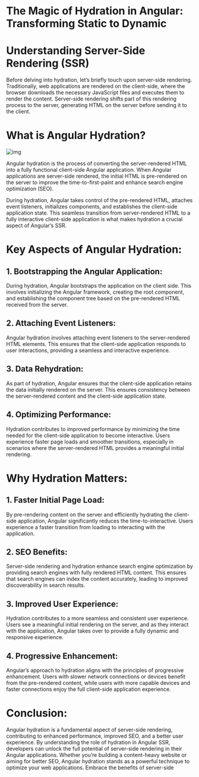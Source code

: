 # The Magic of Hydration in Angular: Transforming Static to Dynamic



# Understanding Server-Side Rendering (SSR)

Before delving into hydration, let’s briefly touch upon server-side rendering. Traditionally, web applications are rendered on the client-side, where the browser downloads the necessary JavaScript files and executes them to render the content. Server-side rendering shifts part of this rendering process to the server, generating HTML on the server before sending it to the client.

# What is Angular Hydration?

![img](https://miro.medium.com/v2/resize:fit:1400/0*WBxu0aiGDAYM4aC1)

Angular hydration is the process of converting the server-rendered HTML into a fully functional client-side Angular application. When Angular applications are server-side rendered, the initial HTML is pre-rendered on the server to improve the time-to-first-paint and enhance search engine optimization (SEO).

During hydration, Angular takes control of the pre-rendered HTML, attaches event listeners, initializes components, and establishes the client-side application state. This seamless transition from server-rendered HTML to a fully interactive client-side application is what makes hydration a crucial aspect of Angular’s SSR.

# Key Aspects of Angular Hydration:

## 1. Bootstrapping the Angular Application:

During hydration, Angular bootstraps the application on the client side. This involves initializing the Angular framework, creating the root component, and establishing the component tree based on the pre-rendered HTML received from the server.

## 2. Attaching Event Listeners:

Angular hydration involves attaching event listeners to the server-rendered HTML elements. This ensures that the client-side application responds to user interactions, providing a seamless and interactive experience.

## 3. Data Rehydration:

As part of hydration, Angular ensures that the client-side application retains the data initially rendered on the server. This ensures consistency between the server-rendered content and the client-side application state.

## 4. Optimizing Performance:

Hydration contributes to improved performance by minimizing the time needed for the client-side application to become interactive. Users experience faster page loads and smoother transitions, especially in scenarios where the server-rendered HTML provides a meaningful initial rendering.

# Why Hydration Matters:

## 1. Faster Initial Page Load:

By pre-rendering content on the server and efficiently hydrating the client-side application, Angular significantly reduces the time-to-interactive. Users experience a faster transition from loading to interacting with the application.

## 2. SEO Benefits:

Server-side rendering and hydration enhance search engine optimization by providing search engines with fully rendered HTML content. This ensures that search engines can index the content accurately, leading to improved discoverability in search results.

## 3. Improved User Experience:

Hydration contributes to a more seamless and consistent user experience. Users see a meaningful initial rendering on the server, and as they interact with the application, Angular takes over to provide a fully dynamic and responsive experience.

## 4. Progressive Enhancement:

Angular’s approach to hydration aligns with the principles of progressive enhancement. Users with slower network connections or devices benefit from the pre-rendered content, while users with more capable devices and faster connections enjoy the full client-side application experience.

# Conclusion:

Angular hydration is a fundamental aspect of server-side rendering, contributing to enhanced performance, improved SEO, and a better user experience. By understanding the role of hydration in Angular SSR, developers can unlock the full potential of server-side rendering in their Angular applications. Whether you’re building a content-heavy website or aiming for better SEO, Angular hydration stands as a powerful technique to optimize your web applications. Embrace the benefits of server-side